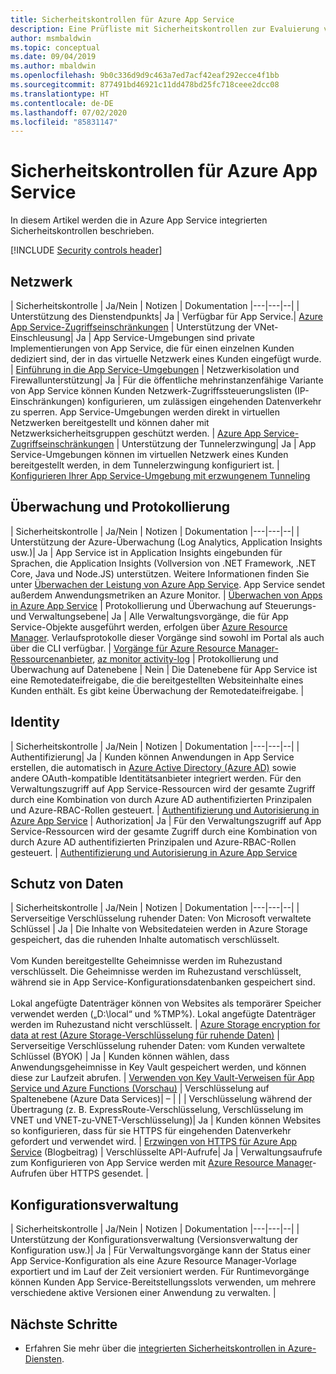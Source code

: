 ```yaml
---
title: Sicherheitskontrollen für Azure App Service
description: Eine Prüfliste mit Sicherheitskontrollen zur Evaluierung von Azure App Service für Ihre Organisation
author: msmbaldwin
ms.topic: conceptual
ms.date: 09/04/2019
ms.author: mbaldwin
ms.openlocfilehash: 9b0c336d9d9c463a7ed7acf42eaf292ecce4f1bb
ms.sourcegitcommit: 877491bd46921c11dd478bd25fc718ceee2dcc08
ms.translationtype: HT
ms.contentlocale: de-DE
ms.lasthandoff: 07/02/2020
ms.locfileid: "85831147"
---
```

# <a name="security-controls-for-azure-app-service"></a>Sicherheitskontrollen für Azure App Service

In diesem Artikel werden die in Azure App Service integrierten Sicherheitskontrollen beschrieben.

[!INCLUDE [Security controls header](../../includes/security-controls-header.md)]

## <a name="network"></a>Netzwerk

| Sicherheitskontrolle | Ja/Nein | Notizen | Dokumentation
|---|---|--|
| Unterstützung des Dienstendpunkts| Ja | Verfügbar für App Service.| [Azure App Service-Zugriffseinschränkungen](app-service-ip-restrictions.md)
| Unterstützung der VNet-Einschleusung| Ja | App Service-Umgebungen sind private Implementierungen von App Service, die für einen einzelnen Kunden dediziert sind, der in das virtuelle Netzwerk eines Kunden eingefügt wurde. | [Einführung in die App Service-Umgebungen](environment/intro.md)
| Netzwerkisolation und Firewallunterstützung| Ja | Für die öffentliche mehrinstanzenfähige Variante von App Service können Kunden Netzwerk-Zugriffssteuerungslisten (IP-Einschränkungen) konfigurieren, um zulässigen eingehenden Datenverkehr zu sperren.  App Service-Umgebungen werden direkt in virtuellen Netzwerken bereitgestellt und können daher mit Netzwerksicherheitsgruppen geschützt werden. | [Azure App Service-Zugriffseinschränkungen](app-service-ip-restrictions.md)
| Unterstützung der Tunnelerzwingung| Ja | App Service-Umgebungen können im virtuellen Netzwerk eines Kunden bereitgestellt werden, in dem Tunnelerzwingung konfiguriert ist. | [Konfigurieren Ihrer App Service-Umgebung mit erzwungenem Tunneling](environment/forced-tunnel-support.md)

## <a name="monitoring--logging"></a>Überwachung und Protokollierung

| Sicherheitskontrolle | Ja/Nein | Notizen | Dokumentation
|---|---|--|
| Unterstützung der Azure-Überwachung (Log Analytics, Application Insights usw.)| Ja | App Service ist in Application Insights eingebunden für Sprachen, die Application Insights (Vollversion von .NET Framework, .NET Core, Java und Node.JS) unterstützen.  Weitere Informationen finden Sie unter [Überwachen der Leistung von Azure App Service](../azure-monitor/app/azure-web-apps.md). App Service sendet außerdem Anwendungsmetriken an Azure Monitor. | [Überwachen von Apps in Azure App Service](web-sites-monitor.md)
| Protokollierung und Überwachung auf Steuerungs- und Verwaltungsebene| Ja | Alle Verwaltungsvorgänge, die für App Service-Objekte ausgeführt werden, erfolgen über [Azure Resource Manager](../azure-resource-manager/index.yml). Verlaufsprotokolle dieser Vorgänge sind sowohl im Portal als auch über die CLI verfügbar. | [Vorgänge für Azure Resource Manager-Ressourcenanbieter](../role-based-access-control/resource-provider-operations.md#microsoftweb), [az monitor activity-log](/cli/azure/monitor/activity-log)
| Protokollierung und Überwachung auf Datenebene | Nein | Die Datenebene für App Service ist eine Remotedateifreigabe, die die bereitgestellten Websiteinhalte eines Kunden enthält.  Es gibt keine Überwachung der Remotedateifreigabe. |

## <a name="identity"></a>Identity

| Sicherheitskontrolle | Ja/Nein | Notizen |  Dokumentation
|---|---|--|
| Authentifizierung| Ja | Kunden können Anwendungen in App Service erstellen, die automatisch in [Azure Active Directory (Azure AD)](../active-directory/index.yml) sowie andere OAuth-kompatible Identitätsanbieter integriert werden. Für den Verwaltungszugriff auf App Service-Ressourcen wird der gesamte Zugriff durch eine Kombination von durch Azure AD authentifizierten Prinzipalen und Azure-RBAC-Rollen gesteuert. | [Authentifizierung und Autorisierung in Azure App Service](overview-authentication-authorization.md)
| Authorization| Ja | Für den Verwaltungszugriff auf App Service-Ressourcen wird der gesamte Zugriff durch eine Kombination von durch Azure AD authentifizierten Prinzipalen und Azure-RBAC-Rollen gesteuert.  | [Authentifizierung und Autorisierung in Azure App Service](overview-authentication-authorization.md)

## <a name="data-protection"></a>Schutz von Daten

| Sicherheitskontrolle | Ja/Nein | Notizen | Dokumentation
|---|---|--|
| Serverseitige Verschlüsselung ruhender Daten: Von Microsoft verwaltete Schlüssel | Ja | Die Inhalte von Websitedateien werden in Azure Storage gespeichert, das die ruhenden Inhalte automatisch verschlüsselt. <br><br>Vom Kunden bereitgestellte Geheimnisse werden im Ruhezustand verschlüsselt. Die Geheimnisse werden im Ruhezustand verschlüsselt, während sie in App Service-Konfigurationsdatenbanken gespeichert sind.<br><br>Lokal angefügte Datenträger können von Websites als temporärer Speicher verwendet werden („D:\local“ und %TMP%). Lokal angefügte Datenträger werden im Ruhezustand nicht verschlüsselt. | [Azure Storage encryption for data at rest (Azure Storage-Verschlüsselung für ruhende Daten)](../storage/common/storage-service-encryption.md)
| Serverseitige Verschlüsselung ruhender Daten: vom Kunden verwaltete Schlüssel (BYOK) | Ja | Kunden können wählen, dass Anwendungsgeheimnisse in Key Vault gespeichert werden, und können diese zur Laufzeit abrufen. | [Verwenden von Key Vault-Verweisen für App Service und Azure Functions (Vorschau)](app-service-key-vault-references.md)
| Verschlüsselung auf Spaltenebene (Azure Data Services)| – | |
| Verschlüsselung während der Übertragung (z. B. ExpressRoute-Verschlüsselung, Verschlüsselung im VNET und VNET-zu-VNET-Verschlüsselung)| Ja | Kunden können Websites so konfigurieren, dass für sie HTTPS für eingehenden Datenverkehr gefordert und verwendet wird.  | [Erzwingen von HTTPS für Azure App Service](https://blogs.msdn.microsoft.com/benjaminperkins/2017/11/30/how-to-make-an-azure-app-service-https-only/) (Blogbeitrag)
| Verschlüsselte API-Aufrufe| Ja | Verwaltungsaufrufe zum Konfigurieren von App Service werden mit [Azure Resource Manager](../azure-resource-manager/index.yml)-Aufrufen über HTTPS gesendet. |

## <a name="configuration-management"></a>Konfigurationsverwaltung

| Sicherheitskontrolle | Ja/Nein | Notizen | Dokumentation
|---|---|--|
| Unterstützung der Konfigurationsverwaltung (Versionsverwaltung der Konfiguration usw.)| Ja | Für Verwaltungsvorgänge kann der Status einer App Service-Konfiguration als eine Azure Resource Manager-Vorlage exportiert und im Lauf der Zeit versioniert werden. Für Runtimevorgänge können Kunden App Service-Bereitstellungsslots verwenden, um mehrere verschiedene aktive Versionen einer Anwendung zu verwalten. | 

## <a name="next-steps"></a>Nächste Schritte

- Erfahren Sie mehr über die [integrierten Sicherheitskontrollen in Azure-Diensten](../security/fundamentals/security-controls.md).
